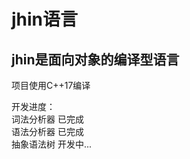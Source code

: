 # jhin语言  
## jhin是面向对象的编译型语言  
  
  
项目使用C++17编译  
  
开发进度：  
词法分析器 已完成   
语法分析器 已完成  
抽象语法树 开发中...  


